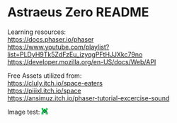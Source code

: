 Astraeus Zero README  
=====================  
Learning resources:  
https://docs.phaser.io/phaser  
https://www.youtube.com/playlist?list=PLDyH9Tk5ZdFzEu_izyqgPFtHJJXkc79no  
https://developer.mozilla.org/en-US/docs/Web/API  

Free Assets utilized from:  
https://cluly.itch.io/space-eaters  
https://piiixl.itch.io/space  
https://ansimuz.itch.io/phaser-tutorial-excercise-sound  

Image test:
![Alt text](assets/gameObjects/Enemy1.png)
